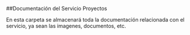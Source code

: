 ##Documentación del Servicio Proyectos


En esta carpeta se almacenará toda la documentación relacionada con el servicio, ya sean las imagenes, documentos, etc.